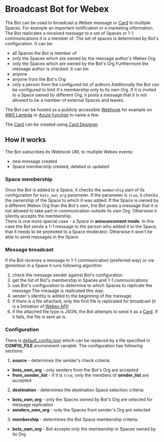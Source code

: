 # Broadcast Bot for Webex
The Bot can be used to broadcast a Webex message or [Card](https://developer.webex.com/docs/buttons-and-cards) to
multiple Spaces. For example an important notification or a marketing information.
The Bot replicates a received message to a set of Spaces or 1-1 communications it is a member of.
The set of spaces is determined by Bot's configuration. It can be:
- all Spaces the Bot is member of
- only the Spaces which are owned by the message author's Webex Org
- only the Spaces which are owned by the Bot's Org
Furthermore the message author is checked. It can be:
- anyone
- anyone from the Bot's Org
- only a person from the configured list of authors
Additionally the Bot can be configured to limit it's membership only to its own Org.
If it is invited to a Space owned by different Org, it posts a message that it is not allowed
to be a member of external Spaces and leaves.

The Bot can be hosted as a publicly accessible [Webhook](https://developer.webex.com/docs/webhooks) for example
on [AWS Lambda](https://aws.amazon.com/lambda/) or [Azure function](https://learn.microsoft.com/en-us/azure/azure-functions/) to name a few.

The [Card](https://developer.webex.com/docs/buttons-and-cards) can be created using [Card Designer](https://developer.webex.com/buttons-and-cards-designer).

## How it works
The Bot subscribes its Webhook URL to multiple Webex events:
- new message created
- Space membership created, deleted or updated
### Space membership
Once the Bot is added to a Space, it checks the `membership` part of its configuration for `bots_own_org` parameter.
If the parameter is `true`, it checks the ownership of the Space to which it was added. If the Space is owned by a
different Webex Org than the Bot's own, the Bot posts a message that it is not allowed to take part in communication
outside its own Org. Otherwise it silently accepts the membership.  
There is one more special case - a Space in **announcement mode**. In this case the Bot sends a 1-1 message
to the person who added it to the Space, that it needs to be promoted to a Space moderator. Otherwise it won't
be able to send messages in the Space.
### Message broadcast
If the Bot receives a message in 1-1 communication (preferred way) or via @mention in a Space it runs following algorithm:
1. check the message sender against Bot's configuration
2. get the list of Bot's membership in Spaces and 1-1 communications
3. use Bot's configuration to determine to which Spaces to replicate the message
The message is replicated this way:
1. sender's identity is added to the beginning of the message
2. if there is a file attached, only the first file is replicated for broadcast (it is a limitation of [Webex API](https://developer.webex.com/docs/api/v1/messages/create-a-message))
3. if the attached file type is JSON, the Bot attempts to send it as a [Card](https://developer.webex.com/docs/buttons-and-cards). If it fails, the file is sent as is.
### Configuration
There is [default_config.json](default_config.json) which can be replaced by a file specified in **CONFIG_FILE**
environment variable. The configuration has following sections:
1. **source** - determines the sender's check criteria:
* **bots_own_org** - only senders from the Bot's Org are accepted
* **from_sender_list** - if it is `true`, only the members of **sender_list** are accepted
2. **destination** - determines the destination Space selection criteria:
* **bots_own_org** - only the Spaces owned by Bot's Org are selected for message replication
* **senders_own_org** - only the Spaces from sender's Org are selected
3. **membership** - determines the Bot Space membership criteria:
* **bots_own_org** - Bot accepts only the membership in Spaces owned by its Org
